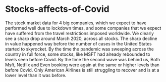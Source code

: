 # Stocks-affects-of-Covid
The stock market data for 4 big companies, which we expect to have performed well due to lockdown times, and some companies that we expect have suffered from the travel restrictions imposed  worldwide.  We clearly see a sharp drop around March 2020, across all stocks.  The sharp decline in value happened way before the number of cases in the United States started to skyrocket. By the time the pandemic was sweeping across the country in full force, some stocks, like MSFT had already rebounded to levels seen before Covid. By the time the second wave was behind us, Both Msft, Netflix and Even booking were again at the same or higher levels than before Covid. Only American Airlines is still struggling to recover and is at a lower level than it was before.
